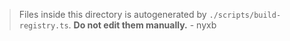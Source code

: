 > Files inside this directory is autogenerated by `./scripts/build-registry.ts`. **Do not edit them manually.** - nyxb
